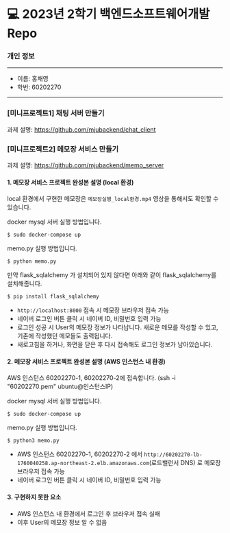 # 💻 2023년 2학기 백엔드소프트웨어개발 Repo
### 개인 정보
------------------------------------------
- 이름: 홍채영
- 학번: 60202270
___
### [미니프로젝트1] 채팅 서버 만들기
과제 설명: https://github.com/mjubackend/chat_client


### [미니프로젝트2] 메모장 서비스 만들기
과제 설명: https://github.com/mjubackend/memo_server

#### 1. 메모장 서비스 프로젝트 완성본 설명 (local 환경)

local 환경에서 구현한 메모장은 `메모장실행_local환경.mp4` 영상을 통해서도 확인할 수 있습니다.

docker mysql 서버 실행 방법입니다.
```
$ sudo docker-compose up
```

memo.py 실행 방법입니다.
```
$ python memo.py
```

만약 flask_sqlalchemy 가 설치되어 있지 않다면 아래와 같이 flask_sqlalchemy를 설치해줍니다.
```
$ pip install flask_sqlalchemy
```

* `http://localhost:8000` 접속 시 메모장 브라우저 접속 가능
* 네이버 로그인 버튼 클릭 시 네이버 ID, 비밀번호 입력 가능
* 로그인 성공 시 User의 메모장 정보가 나타납니다. 새로운 메모를 작성할 수 있고, 기존에 작성했던 메모들도 출력됩니다.
* 새로고침을 하거나, 화면을 닫은 후 다시 접속해도 로그인 정보가 남아있습니다.

#### 2. 메모장 서비스 프로젝트 완성본 설명 (AWS 인스턴스 내 환경)

AWS 인스턴스 60202270-1, 60202270-2에 접속합니다. (ssh -i "60202270.pem" ubuntu@인스턴스IP)

docker mysql 서버 실행 방법입니다.
```
$ sudo docker-compose up
```

memo.py 실행 방법입니다.
```
$ python3 memo.py
```
* AWS 인스턴스 60202270-1, 60202270-2 에서 `http://60202270-lb-1760040258.ap-northeast-2.elb.amazonaws.com`(로드밸런서 DNS) 로 메모장 브라우저 접속 가능
* 네이버 로그인 버튼 클릭 시 네이버 ID, 비밀번호 입력 가능

#### 3. 구현하지 못한 요소
* AWS 인스턴스 내 환경에서 로그인 후 브라우저 접속 실패
* 이후 User의 메모장 정보 알 수 없음


